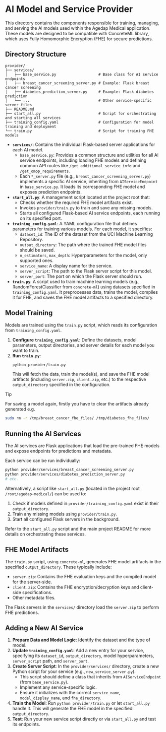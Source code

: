 # AI Model and Service Provider

This directory contains the components responsible for training, managing, and serving the AI models used within the Agedap Medical application. These models are designed to be compatible with ConcreteML library, which uses Fully Homomorphic Encryption (FHE) for secure predictions.

## Directory Structure

```
provider/
├── services/
│   ├── base_service.py                   # Base class for AI service endpoints
│   ├── breast_cancer_screening_server.py # Example: Flask breast cancer screening
│   ├── diabetes_prediction_server.py     # Example: Flask diabetes prediction
│   └── ...                               # Other service-specific server files
├── README.md                             
├── start_all.py                          # Script for orchestrating and starting all services
├── training_config.yaml                  # Configuration for model training and deployment
└── train.py                              # Script for training FHE models                           
```

-   **`services/`**: Contains the individual Flask-based server applications for each AI model.
    -   `base_service.py`: Provides a common structure and utilities for all AI service endpoints, including loading FHE models and defining common API routes like `/get_additional_service_info` and `/get_omop_requirements`.
    -   Each `*_server.py` file (e.g., `breast_cancer_screening_server.py`) implements a specific AI service, inheriting from `AIServiceEndpoint` in `base_service.py`. It loads its corresponding FHE model and exposes prediction endpoints.
-   **`start_all.py`**: A management script located at the project root that:
    - Checks whether the required FHE model artifacts exist.
    - Invokes `provider/train.py` to train and save any missing models.
    - Starts all configured Flask-based AI service endpoints, each running on its specified port.
-   **`training_config.yaml`**: A YAML configuration file that defines parameters for training various models. For each model, it specifies:
    -   `dataset_id`: The ID of the dataset from the UCI Machine Learning Repository.
    -   `output_directory`: The path where the trained FHE model files should be saved.
    -   `n_estimators`, `max_depth`: Hyperparameters for the model, only supported ones.
    -   `service_name`: A display name for the service.
    -   `server_script`: The path to the Flask server script for this model.
    -   `server_port`: The port on which the Flask server should run.
-   **`train.py`**: A script used to train machine learning models (e.g., RandomForestClassifier from `concrete-ml`) using datasets specified in `training_config.yaml`. It preprocesses data, trains the model, compiles it for FHE, and saves the FHE model artifacts to a specified directory.

## Model Training

Models are trained using the `train.py` script, which reads its configuration from `training_config.yaml`.

1.  **Configure `training_config.yaml`**: Define the datasets, model parameters, output directories, and server details for each model you want to train.
2.  **Run `train.py`**:
    ```bash
    python provider/train.py
    ```
    This will fetch the data, train the model(s), and save the FHE model artifacts (including `server.zip`, `client.zip`, etc.) to the respective `output_directory` specified in the configuration.
> [!TIP]
> For saving a model again, firstly you have to clear the artifacts already generated e.g.
>```bash
>sudo rm -r /tmp/breast_cancer_fhe_files/ /tmp/diabetes_fhe_files/
>```

## Running the AI Services

The AI services are Flask applications that load the pre-trained FHE models and expose endpoints for predictions and metadata.

Each service can be run individually:
```bash
python provider/services/breast_cancer_screening_server.py
python provider/services/diabetes_prediction_server.py
# etc.
```

Alternatively, a script like `start_all.py` (located in the project root `/root/agedap-medical/`) can be used to:
1.  Check if models defined in `provider/training_config.yaml` exist in their `output_directory`.
2.  Train any missing models using `provider/train.py`.
3.  Start all configured Flask servers in the background.

Refer to the `start_all.py` script and the main project README for more details on orchestrating these services.

## FHE Model Artifacts

The `train.py` script, using `concrete-ml`, generates FHE model artifacts in the specified `output_directory`. These typically include:
-   `server.zip`: Contains the FHE evaluation keys and the compiled model for the server-side.
-   `client.zip`: Contains the FHE encryption/decryption keys and client-side specifications.
-   Other metadata files.

The Flask servers in the `services/` directory load the `server.zip` to perform FHE predictions.

## Adding a New AI Service

1.  **Prepare Data and Model Logic**: Identify the dataset and the type of model.
2.  **Update `training_config.yaml`**: Add a new entry for your service, specifying its `dataset_id`, `output_directory`, model hyperparameters, `server_script` path, and `server_port`.
3.  **Create Server Script**: In the `provider/services/` directory, create a new Python script for your service (e.g., `new_service_server.py`).
    -   This script should define a class that inherits from `AIServiceEndpoint` (from `base_service.py`).
    -   Implement any service-specific logic.
    -   Ensure it initializes with the correct `service_name`, `model_display_name`, and `fhe_directory`.
4.  **Train the Model**: Run `python provider/train.py` or let `start_all.py` handle it. This will generate the FHE model in the specified `output_directory`.
5.  **Test**: Run your new service script directly or via `start_all.py` and test its endpoints.
